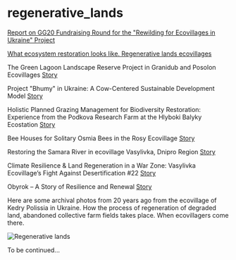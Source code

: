 # regenerative_lands

[Report on GG20 Fundraising Round for the "Rewilding for Ecovillages in Ukraine" Project](https://github.com/maxzalevski/regenerative_lands/issues/13)

[What ecosystem restoration looks like. Regenerative lands ecovillages](https://medium.com/@rodovidme/what-ecosystem-restoration-looks-like-regenerative-lands-ecovillages-879fda4b19d5)

The Green Lagoon Landscape Reserve Project in Granidub and Posolon Ecovillages
[Story](https://github.com/maxzalevski/regenerative_lands/issues/14)

Project "Bhumy" in Ukraine: A Cow-Centered Sustainable Development Model
[Story](https://github.com/maxzalevski/regenerative_lands/issues/15)

Holistic Planned Grazing Management for Biodiversity Restoration: Experience from the Podkova Research Farm at the Hlyboki Balyky Ecostation
[Story](https://github.com/maxzalevski/regenerative_lands/issues/16)

Bee Houses for Solitary Osmia Bees in the Rosy Ecovillage
[Story](https://github.com/maxzalevski/regenerative_lands/issues/12)

Restoring the Samara River in ecovillage Vasylivka, Dnipro Region [Story](https://github.com/maxzalevski/regenerative_lands/issues/17)

Climate Resilience & Land Regeneration in a War Zone: Vasylivka Ecovillage’s Fight Against Desertification #22
[Story](https://github.com/maxzalevski/regenerative_lands/issues/22)

Obyrok – A Story of Resilience and Renewal [Story](https://github.com/maxzalevski/regenerative_lands/issues/24)


Here are some archival photos from 20 years ago from the ecovillage of Kedry Polissia in Ukraine. How the process of regeneration of degraded land, abandoned collective farm fields takes place. When ecovillagers come there.

![Regenerative lands](https://miro.medium.com/v2/resize:fit:1400/format:webp/1*UZeHxXCF4y63rkT2m86iyA.jpeg)

To be continued...
